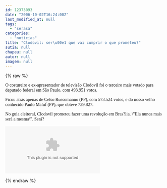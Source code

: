 ```yaml
---
id: 12373093
date: "2006-10-02T16:24:00Z"
last_modified_at: null
tags:
  - "serasa"
categories:
  - "noticias"
title: "Clodovil: ser\u00e1 que vai cumprir o que prometeu?"
sutia: null
chapeu: null
autor: null
imagem: null
---
```

{% raw %}
<p><P><FONT face=Verdana>O&nbsp;costureiro e ex-apresentador de televisão Clodovil foi o terceiro mais votado para deputado federal em São Paulo, com 493.951 votos.</FONT></P></p>
<p><P><FONT face=Verdana>Ficou atrás apenas de Celso Russomanno (PP), com 573.524 votos, e do nosso velho conhecido Paulo Maluf (PP), que obteve 739.827.</FONT></P></p>
<p><P><FONT face=Verdana>No guia eleitoral, Clodovil prometeu fazer uma revolução em Bras?lia. \"Ela nunca mais será a mesma\". Será?</FONT></P></p>
<p><OBJECT height=350 width=425><PARAM NAME=\"movie\" VALUE=\"https://www.youtube.com/v/qz80p5rf1fo\"><PARAM NAME=\"wmode\" VALUE=\"transparent\"></p>
<p><embed src=\"https://www.youtube.com/v/qz80p5rf1fo\" type=\"application/x-shockwave-flash\" wmode=\"transparent\" width=\"425\" height=\"350\"></embed></OBJECT> </p>
{% endraw %}